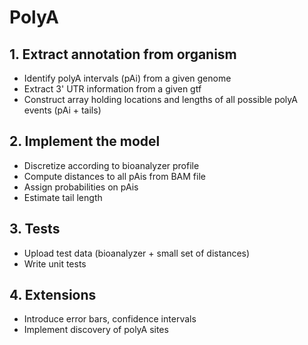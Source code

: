 # PolyA

## 1. Extract annotation from organism
* Identify polyA intervals (pAi) from a given genome
* Extract 3' UTR information from a given gtf 
* Construct array holding locations and lengths of all possible polyA events (pAi + tails)

## 2. Implement the model
* Discretize according to bioanalyzer profile
* Compute distances to all pAis from BAM file
* Assign probabilities on pAis
* Estimate tail length

## 3. Tests
* Upload test data (bioanalyzer + small set of distances)
* Write unit tests

## 4. Extensions
* Introduce error bars, confidence intervals
* Implement discovery of polyA sites